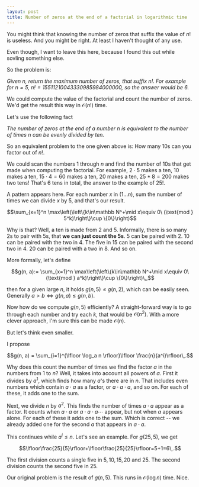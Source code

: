 ```yaml
---
layout: post
title: Number of zeros at the end of a factorial in logarithmic time
---
```


You might think that knowing the number of zeros that suffix the value of $n!$
is useless. And you might be right. At least I haven't thought of any use.

Even though, I want to leave this here, because I found this out while sovling
something else.

So the problem is:

*Given $n$, return the maximum number of zeros, that suffix $n!$. For example
for $n=5$, $n! = 15511210043330985984000000$, so the answer would be $6$.*

We could compute the value of the factorial and count the number of zeros. We'd
get the result this way in $\mathcal O(n!)$ time.

Let's use the following fact

*The number of zeros at the end of a number $n$ is equivalent to the number of
times $n$ can be evenly divided by ten.*

So an equivalent problem to the one given above is: How many 10s can you factor
out of $n!$.

We could scan the numbers 1 through $n$ and find the number of 10s that get made
when computing the factorial. For example, $2\cdot 5$ makes a ten, $10$ makes a
ten, $15\cdot 4=60$ makes a ten, $20$ makes a ten, $25*8=200$ makes two tens!
That's 6 tens in total, the answer to the example of $25!$.

A pattern appears here. For each number $x$ in $(1\dots n)$, sum the number of
times we can divide $x$ by 5, and that's our result.

$$\sum_{x=1}^n \max\left(\left\{k\in\mathbb N^+\mid x\equiv 0\ (\text{mod } 5^k)\right\}\cup \{0\}\right)$$

Why is that? Well, a ten is made from 2 and 5. Informally, there is so many 2s
to pair with 5s, that **we can just count the 5s**. 5 can be paired with 2. 10 can be paired with the two in 4. The five in 15 can be paired with the second two in 4. 20 can be paired with a two in 8. And so on.

More formally, let's define

$$g(n, a):= \sum_{x=1}^n \max\left(\left\{k\in\mathbb N^+\mid x\equiv 0\ (\text{mod } a^k)\right\}\cup \{0\}\right)\,,$$

then for a given large $n$, it holds $g(n, 5)\leq g(n, 2)$, which can be easily
seen. Generally $a>b \iff g(n,a)\leq g(n,b)$.

Now how do we compute $g(n, 5)$ efficiently? A straight-forward way is to go through each number and try each $k$, that would be $\mathcal O(n^2)$. With a more clever approach, I'm sure this can be made $\mathcal O(n)$.

But let's think even smaller.

I propose

$$g(n, a) = \sum_{i=1}^{\lfloor \log_a n \rfloor}\lfloor \frac{n}{a^i}\rfloor\,.$$

Why does this count the number of times we find the factor $a$ in the numbers
from $1$ to $n$? Well, it takes into account all powers of $a$. First it divides
by $a^1$, which finds how many $a$'s there are in $n$. That includes even
numbers which contain $a\cdot a$ as a factor, or $a\cdot a \cdot a$, and so on.
For each of these, it adds one to the sum.

Next, we divide $n$ by $a^2$. This finds the number of times $a\cdot a$ appear
as a factor. It counts when $a\cdot a$ or $a\cdot a\cdot a\cdots$ appear, but
not when $a$ appears alone. For each of these it adds one to the sum. Which is
correct -- we already added one for the second $a$ that appears in $a\cdot a$.

This continues while $a^i\leq n$. Let's see an example. For $g(25, 5)$, we get

$$\lfloor\frac{25}{5}\rfloor+\lfloor\frac{25}{25}\rfloor=5+1=6\,.$$

The first division counts a single five in $5, 10, 15, 20$ and $25$. The second division counts the second five in $25$.

Our original problem is the result of $g(n,5)$. This runs in $\mathcal O(\log
n)$ time. Nice.

